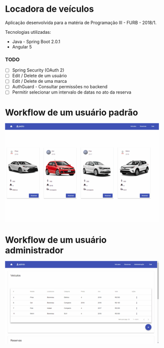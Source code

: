# Locadora de veículos

Aplicação desenvolvida para a matéria de Programação III - FURB - 2018/1.

Tecnologias utilizadas:

- Java - Spring Boot 2.0.1
- Angular 5

### TODO

- [ ] Spring Security (OAuth 2)
- [ ] Edit / Delete de um usuário
- [ ] Edit / Delete de uma marca
- [ ] AuthGuard - Consultar permissões no backend
- [ ] Permitir selecionar um intervalo de datas no ato da reserva

# Workflow de um usuário padrão

![Alt Text](docs/samples/userWorkflow.gif)


# Workflow de um usuário administrador

![Alt Text](docs/samples/adminWorkflow.gif)


